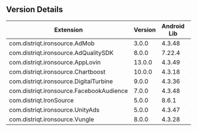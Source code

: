 ## Version Details

| Extension | Version | Android Lib | iOS Lib |
| --- | --- | --- | --- |
| com.distriqt.ironsource.AdMob | 3.0.0 | 4.3.48 | 4.3.60 |
| com.distriqt.ironsource.AdQualitySDK | 8.0.0 | 7.22.4 | 7.22.4 |
| com.distriqt.ironsource.AppLovin | 13.0.0 | 4.3.49 | 4.3.51 |
| com.distriqt.ironsource.Chartboost | 10.0.0 | 4.3.18 | 4.3.19 |
| com.distriqt.ironsource.DigitalTurbine | 9.0.0 | 4.3.36 | 4.3.40 |
| com.distriqt.ironsource.FacebookAudience | 7.0.0 | 4.3.48 | 4.3.47 |
| com.distriqt.IronSource | 5.0.0 | 8.6.1 | 8.3.0 |
| com.distriqt.ironsource.UnityAds | 5.0.0 | 4.3.47 | 4.3.46 |
| com.distriqt.ironsource.Vungle | 8.0.0 | 4.3.28 | 4.3.42 |
